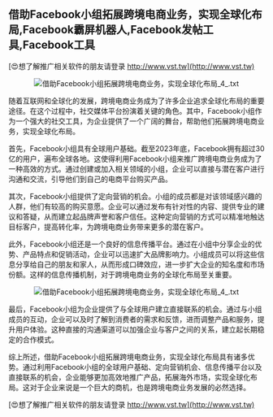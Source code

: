 ## **借助Facebook小组拓展跨境电商业务，实现全球化布局,Facebook霸屏机器人,Facebook发帖工具,Facebook工具**

[😍想了解推广相关软件的朋友请登录 http://www.vst.tw](http://www.vst.tw)

 <center><img src="https://vst.tw/MP4/tuiguang/png/3.png" alt="借助Facebook小组拓展跨境电商业务，实现全球化布局_4_.txt"></center>

随着互联网和全球化的发展，跨境电商业务成为了许多企业追求全球化布局的重要途径。在这个过程中，社交媒体平台扮演着关键的角色。其中，Facebook小组作为一个强大的社交工具，为企业提供了一个广阔的舞台，帮助他们拓展跨境电商业务，实现全球化布局。

首先，Facebook小组具有全球用户基础。截至2023年底，Facebook拥有超过30亿的用户，遍布全球各地。这使得利用Facebook小组来推广跨境电商业务成为了一种高效的方式。通过创建或加入相关领域的小组，企业可以直接与潜在客户进行沟通和交流，引导他们到自己的电商平台购买产品。

其次，Facebook小组提供了定向营销的机会。小组的成员都是对该领域感兴趣的人群，他们有较高的购买意愿。企业可以通过发布有针对性的内容、提供专业的建议和答疑，从而建立起品牌声誉和客户信任。这种定向营销的方式可以精准地触达目标客户，提高转化率，为跨境电商业务带来更多的潜在客户。

此外，Facebook小组还是一个良好的信息传播平台。通过在小组中分享企业的优势、产品特点和促销活动，企业可以迅速扩大品牌影响力。小组成员可以将这些信息分享给自己的朋友和家人，从而形成口碑效应，进一步扩大企业的知名度和市场份额。这样的信息传播机制，对于跨境电商业务的全球化布局至关重要。

 <center><img src="https://vst.tw/MP4/tuiguang/png/0.png" alt="借助Facebook小组拓展跨境电商业务，实现全球化布局_4_.txt"></center>

最后，Facebook小组为企业提供了与全球用户建立直接联系的机会。通过与小组成员的互动，企业可以及时了解到消费者的需求和反馈，进而调整产品和服务，提升用户体验。这种直接的沟通渠道可以加强企业与客户之间的关系，建立起长期稳定的合作模式。

综上所述，借助Facebook小组拓展跨境电商业务，实现全球化布局具有诸多优势。通过利用Facebook小组的全球用户基础、定向营销机会、信息传播平台以及直接联系的机会，企业能够更加高效地推广产品，拓展海外市场，实现全球化布局。这对于企业来说是一个巨大的商机，也是跨境电商业务发展的必然选择。

[😍想了解推广相关软件的朋友请登录 http://www.vst.tw](http://www.vst.tw)



